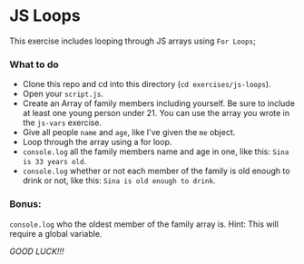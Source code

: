 # JS Loops
This exercise includes looping through JS arrays using `For Loops`;


### What to do 
- Clone this repo and cd into this directory (`cd exercises/js-loops`).
- Open your `script.js`.
- Create an Array of family members including yourself. Be sure to include at least one young person under 21. You can use the array you wrote in the `js-vars` exercise.
- Give all people `name` and `age`, like I've given the `me` object.
- Loop through the array using a for loop.
- `console.log` all the family members name and age in one, like this: `Sina is 33 years old`.
- `console.log` whether or not each member of the family is old enough to drink or not, like this: `Sina is old enough to drink`.

### Bonus:
`console.log` who the oldest member of the family array is. Hint: This will require a global variable.

_GOOD LUCK!!!_